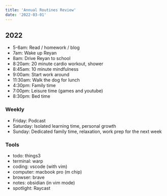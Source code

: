 ```yaml
---
title: 'Annual Routines Review'
date: '2022-03-01'
---
```


## 2022

- 5-6am: Read / homework / blog
- 7am: Wake up Reyan
- 8am: Drive Reyan to school
- 8:20am: 20 minute cardio workout, shower
- 8:45am: 10 minute mindfulness
- 9:00am: Start work around
- 11:30am: Walk the dog for lunch
- 4:30pm: Family time
- 7:00pm: Leisure time (games and youtube)
- 8:30pm: Bed time

### Weekly

- Friday: Podcast
- Saturday: Isolated learning time, personal growth
- Sunday: Dedicated family time, relaxation, work prep for the next week

### Tools

- todo: things3
- terminal: warp
- coding: vscode (with vim)
- computer: macbook pro (m chip)
- browser: brave
- notes: obsidian (in vim mode)
- spotlight: Raycast


